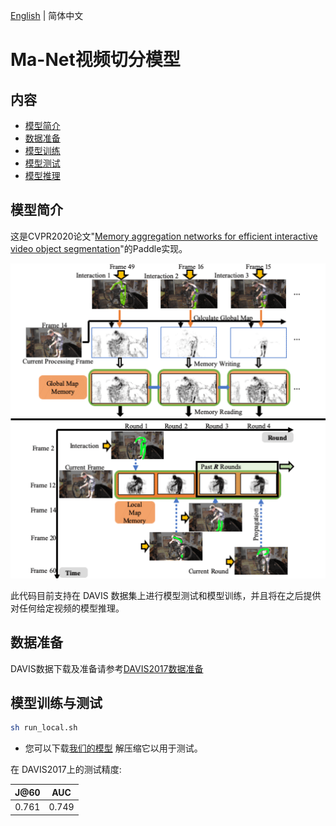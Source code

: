 [English](README.md) | 简体中文

# Ma-Net视频切分模型

## 内容

- [模型简介](#模型简介)
- [数据准备](#数据准备)
- [模型训练](#模型训练)
- [模型测试](#模型测试)
- [模型推理](#模型推理)




## 模型简介

这是CVPR2020论文"[Memory aggregation networks for efficient interactive video object segmentation](https://arxiv.org/abs/2003.13246)"的Paddle实现。

![avatar](images/1836-teaser.gif)

此代码目前支持在 DAVIS 数据集上进行模型测试和模型训练，并且将在之后提供对任何给定视频的模型推理。


## 数据准备

DAVIS数据下载及准备请参考[DAVIS2017数据准备](dataloaders/DAVIS2017_cn.md)


## 模型训练与测试

  ```bash
  sh run_local.sh
  ```

- 您可以下载[我们的模型](https://videotag.bj.bcebos.com/PaddleVideo-release2.2/MANet_davis2017.pdparams) 解压缩它以用于测试。


在 DAVIS2017上的测试精度:

| J@60  |  AUC  |
| :---: | :---: |
| 0.761 | 0.749 |
